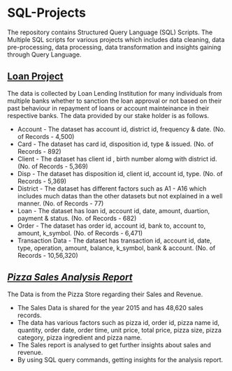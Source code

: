 # SQL-Projects
The repository contains Structured Query Language (SQL) Scripts. The Multiple SQL scripts for various projects which includes data cleaning, data pre-processing, data processing, data transformation and insights gaining through Query Language.
## [Loan Project](Loan%20Project)
The data is collected by Loan Lending Institution for many individuals from multiple banks whether to sanction the loan approval or not based on their past behaviour in repayment of loans or account mainteinance in their respective banks. The data provided by our stake holder is as follows.
* Account - The dataset has account id, district id, frequency & date. (No. of Records - 4,500) 
* Card - The dataset has card id, disposition id, type & issued. (No. of Records - 892)
* Client - The dataset has client id , birth number alomg with district id. (No. of Records - 5,369)
* Disp - The dataset has disposition id, client id, account id, type. (No. of Records - 5,369)
* District - The dataset has different factors such as A1 - A16 which includes much datas than the other datasets but not explained in a well manner. (No. of Records - 77)
* Loan - The dataset has loan id, account id, date, amount, duartion, payment & status. (No. of Records - 682)
* Order - The dataset has order id, account id, bank to, account to, amount, k_symbol. (No. of Records - 6,471)
* Transaction Data - The dataset has transaction id, account id, date, type, operation, amount, balance, k_symbol, bank & account. (No. of Records - 10,56,320)
## _[Pizza Sales Analysis Report](Pizza%20Sales%20Analysis%20Project)_
The Data is from the Pizza Store regarding their Sales and Revenue.
 * The Sales Data is shared for the year 2015 and has 48,620 sales records.
 * The data has various factors such as pizza id, order id, pizza name id, quantity, order date, order time, unit price, total price, pizza size, pizza category, pizza ingredient and pizza name.
 * The Sales report is analysed to get further insights about sales and revenue.
 * By using SQL query commands, getting insights for the analysis report.
